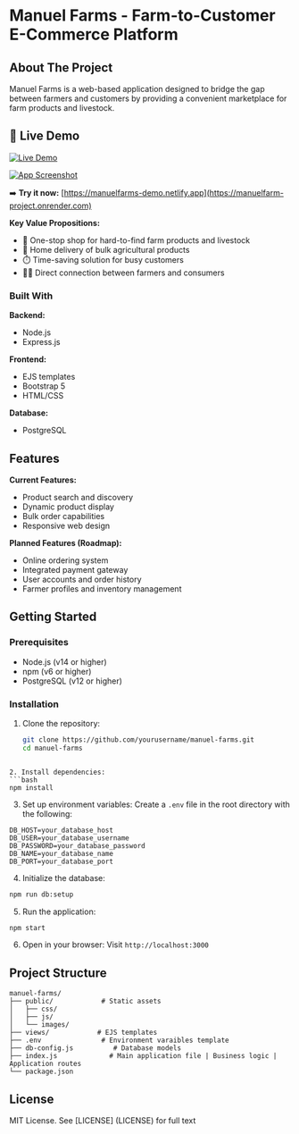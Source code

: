 # Manuel Farms - Farm-to-Customer E-Commerce Platform

## About The Project
Manuel Farms is a web-based application designed to bridge the gap between farmers and customers
by providing a convenient marketplace for farm products and livestock.

## 🚀 Live Demo 
[![Live Demo](https://img.shields.io/badge/Manuel_Farms-Live_Demo-blue?style=for-the-badge&logo=netlify)](https://manuelfarms-demo.netlify.app)

[![App Screenshot](./public/images/screenshot.png)](https://manuelfarms-demo.netlify.app)

➡️ **Try it now:** [https://manuelfarms-demo.netlify.app](https://manuelfarm-project.onrender.com)

**Key Value Propositions:**
- 🛒 One-stop shop for hard-to-find farm products and livestock
- 🏡 Home delivery of bulk agricultural products
- ⏱️ Time-saving solution for busy customers
- 👨‍🌾 Direct connection between farmers and consumers

### Built With
**Backend:**
- Node.js
- Express.js

**Frontend:**
- EJS templates
- Bootstrap 5
- HTML/CSS

**Database:**
- PostgreSQL

## Features
**Current Features:**
- Product search and discovery
- Dynamic product display
- Bulk order capabilities
- Responsive web design

**Planned Features (Roadmap):**
- Online ordering system
- Integrated payment gateway
- User accounts and order history
- Farmer profiles and inventory management

## Getting Started

### Prerequisites
- Node.js (v14 or higher)
- npm (v6 or higher)
- PostgreSQL (v12 or higher)

### Installation
1. Clone the repository:
   ```bash
   git clone https://github.com/yourusername/manuel-farms.git
   cd manuel-farms
```

2. Install dependencies:
```bash
npm install
```

3. Set up environment variables:
Create a `.env` file in the root directory with the following:
```env
DB_HOST=your_database_host
DB_USER=your_database_username
DB_PASSWORD=your_database_password
DB_NAME=your_database_name
DB_PORT=your_database_port
```

4. Initialize the database:
```bash
npm run db:setup
```

5. Run the application:
```bash
npm start
```

6. Open in your browser:
Visit `http://localhost:3000`

## Project Structure

```text
manuel-farms/
├── public/            # Static assets
│   ├── css/
│   ├── js/
│   └── images/
├── views/            # EJS templates
├── .env               # Environment varaibles template
├── db-config.js          # Database models
├── index.js             # Main application file | Business logic | Application routes
└── package.json
```

## License
MIT License. See [LICENSE] (LICENSE) for full text
